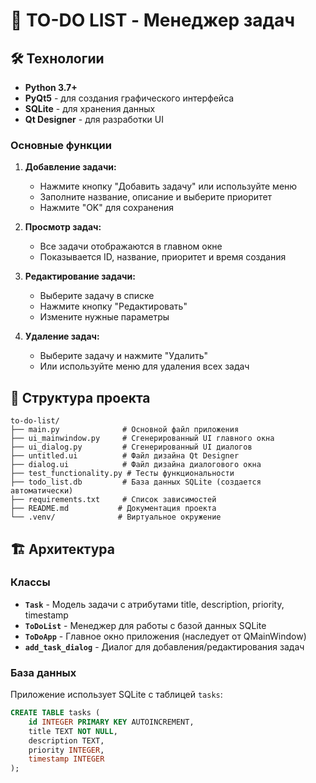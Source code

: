 # 📝 TO-DO LIST - Менеджер задач

## 🛠️ Технологии

- **Python 3.7+**
- **PyQt5** - для создания графического интерфейса
- **SQLite** - для хранения данных
- **Qt Designer** - для разработки UI

### Основные функции

1. **Добавление задачи:**
   - Нажмите кнопку "Добавить задачу" или используйте меню
   - Заполните название, описание и выберите приоритет
   - Нажмите "OK" для сохранения

2. **Просмотр задач:**
   - Все задачи отображаются в главном окне
   - Показывается ID, название, приоритет и время создания

3. **Редактирование задачи:**
   - Выберите задачу в списке
   - Нажмите кнопку "Редактировать"
   - Измените нужные параметры

4. **Удаление задач:**
   - Выберите задачу и нажмите "Удалить"
   - Или используйте меню для удаления всех задач

## 📁 Структура проекта

```
to-do-list/
├── main.py              # Основной файл приложения
├── ui_mainwindow.py     # Сгенерированный UI главного окна
├── ui_dialog.py         # Сгенерированный UI диалогов
├── untitled.ui          # Файл дизайна Qt Designer
├── dialog.ui            # Файл дизайна диалогового окна
├── test_functionality.py # Тесты функциональности
├── todo_list.db         # База данных SQLite (создается автоматически)
├── requirements.txt     # Список зависимостей
├── README.md           # Документация проекта
└── .venv/              # Виртуальное окружение
```

## 🏗️ Архитектура

### Классы

- **`Task`** - Модель задачи с атрибутами title, description, priority, timestamp
- **`ToDoList`** - Менеджер для работы с базой данных SQLite
- **`ToDoApp`** - Главное окно приложения (наследует от QMainWindow)
- **`add_task_dialog`** - Диалог для добавления/редактирования задач

### База данных

Приложение использует SQLite с таблицей `tasks`:
```sql
CREATE TABLE tasks (
    id INTEGER PRIMARY KEY AUTOINCREMENT,
    title TEXT NOT NULL,
    description TEXT,
    priority INTEGER,
    timestamp INTEGER
);
```
